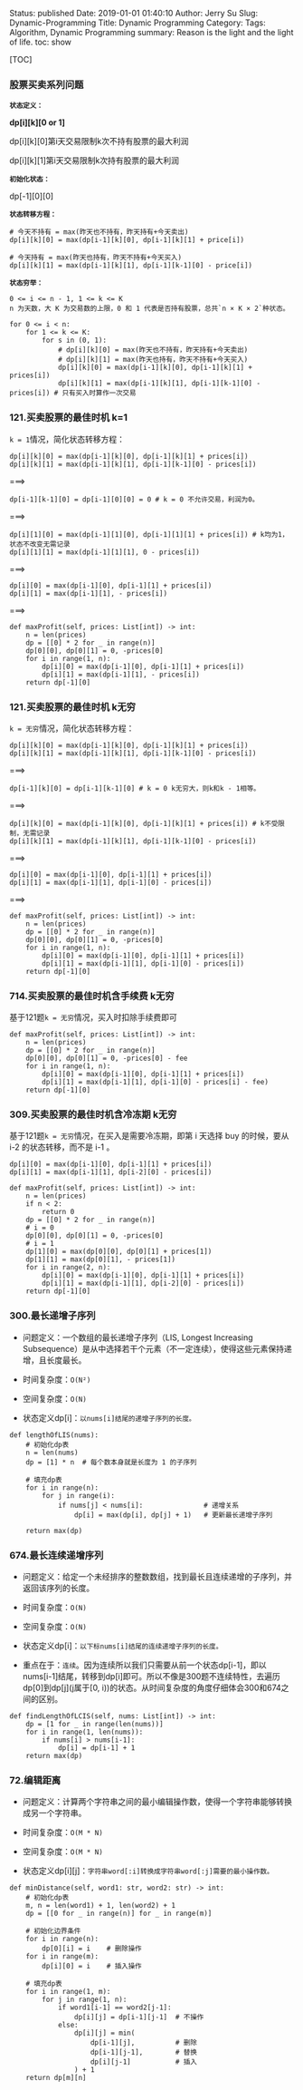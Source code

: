 Status: published
Date: 2019-01-01 01:40:10
Author: Jerry Su
Slug: Dynamic-Programming
Title: Dynamic Programming
Category: 
Tags: Algorithm, Dynamic Programming
summary: Reason is the light and the light of life.
toc: show

[TOC]

### 股票买卖系列问题

**`状态定义：`**

**dp[i][k][0 or 1]**

dp[i][k][0]第i天交易限制k次不持有股票的最大利润

dp[i][k][1]第i天交易限制k次持有股票的最大利润

**`初始化状态：`**

dp[-1][0][0]

**`状态转移方程：`**

```
# 今天不持有 = max(昨天也不持有，昨天持有+今天卖出)
dp[i][k][0] = max(dp[i-1][k][0], dp[i-1][k][1] + price[i])

# 今天持有 = max(昨天也持有，昨天不持有+今天买入)
dp[i][k][1] = max(dp[i-1][k][1], dp[i-1][k-1][0] - price[i])
```

**`状态穷举：`**

```
0 <= i <= n - 1, 1 <= k <= K
n 为天数，大 K 为交易数的上限，0 和 1 代表是否持有股票，总共`n × K × 2`种状态。

for 0 <= i < n:
    for 1 <= k <= K:
        for s in (0, 1):
            # dp[i][k][0] = max(昨天也不持有，昨天持有+今天卖出)
            # dp[i][k][1] = max(昨天也持有，昨天不持有+今天买入)
            dp[i][k][0] = max(dp[i-1][k][0], dp[i-1][k][1] + prices[i])
            dp[i][k][1] = max(dp[i-1][k][1], dp[i-1][k-1][0] - prices[i]) # 只有买入时算作一次交易
```

### 121.买卖股票的最佳时机 k=1

`k = 1`情况，简化状态转移方程：
```
dp[i][k][0] = max(dp[i-1][k][0], dp[i-1][k][1] + prices[i])
dp[i][k][1] = max(dp[i-1][k][1], dp[i-1][k-1][0] - prices[i])
```
===>
```
dp[i-1][k-1][0] = dp[i-1][0][0] = 0 # k = 0 不允许交易，利润为0。
```
===>
```
dp[i][1][0] = max(dp[i-1][1][0], dp[i-1][1][1] + prices[i]) # k均为1，状态不改变无需记录
dp[i][1][1] = max(dp[i-1][1][1], 0 - prices[i])
```
===>
```
dp[i][0] = max(dp[i-1][0], dp[i-1][1] + prices[i])
dp[i][1] = max(dp[i-1][1], - prices[i])
```
===>
```
def maxProfit(self, prices: List[int]) -> int:
    n = len(prices)
    dp = [[0] * 2 for _ in range(n)]
    dp[0][0], dp[0][1] = 0, -prices[0] 
    for i in range(1, n):
        dp[i][0] = max(dp[i-1][0], dp[i-1][1] + prices[i])
        dp[i][1] = max(dp[i-1][1], - prices[i])
    return dp[-1][0]
```

### 121.买卖股票的最佳时机 k无穷
`k = 无穷`情况，简化状态转移方程：
```
dp[i][k][0] = max(dp[i-1][k][0], dp[i-1][k][1] + prices[i])
dp[i][k][1] = max(dp[i-1][k][1], dp[i-1][k-1][0] - prices[i])
```
===>
```
dp[i-1][k][0] = dp[i-1][k-1][0] # k = 0 k无穷大，则k和k - 1相等。
```
===>
```
dp[i][k][0] = max(dp[i-1][k][0], dp[i-1][k][1] + prices[i]) # k不受限制，无需记录
dp[i][k][1] = max(dp[i-1][k][1], dp[i-1][k-1][0] - prices[i])
```
===>
```
dp[i][0] = max(dp[i-1][0], dp[i-1][1] + prices[i])
dp[i][1] = max(dp[i-1][1], dp[i-1][0] - prices[i])
```
===>
```
def maxProfit(self, prices: List[int]) -> int:
    n = len(prices)
    dp = [[0] * 2 for _ in range(n)]
    dp[0][0], dp[0][1] = 0, -prices[0] 
    for i in range(1, n):
        dp[i][0] = max(dp[i-1][0], dp[i-1][1] + prices[i])
        dp[i][1] = max(dp[i-1][1], dp[i-1][0] - prices[i])
    return dp[-1][0]
```

### 714.买卖股票的最佳时机含手续费 k无穷

基于121题`k = 无穷`情况，买入时扣除手续费即可

```
def maxProfit(self, prices: List[int]) -> int:
    n = len(prices)
    dp = [[0] * 2 for _ in range(n)]
    dp[0][0], dp[0][1] = 0, -prices[0] - fee
    for i in range(1, n):
        dp[i][0] = max(dp[i-1][0], dp[i-1][1] + prices[i])
        dp[i][1] = max(dp[i-1][1], dp[i-1][0] - prices[i] - fee)
    return dp[-1][0]
```

### 309.买卖股票的最佳时机含冷冻期 k无穷

基于121题`k = 无穷`情况，在买入是需要冷冻期，即第 i 天选择 buy 的时候，要从 i-2 的状态转移，而不是 i-1 。
```
dp[i][0] = max(dp[i-1][0], dp[i-1][1] + prices[i])
dp[i][1] = max(dp[i-1][1], dp[i-2][0] - prices[i])
```

```
def maxProfit(self, prices: List[int]) -> int:
    n = len(prices)
    if n < 2:
        return 0
    dp = [[0] * 2 for _ in range(n)]
    # i = 0
    dp[0][0], dp[0][1] = 0, -prices[0]
    # i = 1
    dp[1][0] = max(dp[0][0], dp[0][1] + prices[1])
    dp[1][1] = max(dp[0][1], - prices[1])
    for i in range(2, n):
        dp[i][0] = max(dp[i-1][0], dp[i-1][1] + prices[i])
        dp[i][1] = max(dp[i-1][1], dp[i-2][0] - prices[i])
    return dp[-1][0]
```

### 300.最长递增子序列

- 问题定义：一个数组的最长递增子序列（LIS, Longest Increasing Subsequence）是从中选择若干个元素（不一定连续），使得这些元素保持递增，且长度最长。

- 时间复杂度：`O(N²)`

- 空间复杂度：`O(N)`

- 状态定义dp[i]：`以nums[i]结尾的递增子序列的长度。`

```
def lengthOfLIS(nums):
    # 初始化dp表
    n = len(nums)
    dp = [1] * n  # 每个数本身就是长度为 1 的子序列

    # 填充dp表
    for i in range(n):
        for j in range(i):
            if nums[j] < nums[i]:               # 递增关系
                dp[i] = max(dp[i], dp[j] + 1)   # 更新最长递增子序列

    return max(dp)
```

### 674.最长连续递增序列

- 问题定义：给定一个未经排序的整数数组，找到最长且连续递增的子序列，并返回该序列的长度。

- 时间复杂度：`O(N)`

- 空间复杂度：`O(N)`

- 状态定义dp[i]：`以下标nums[i]结尾的连续递增子序列的长度。`

- 重点在于：`连续`。因为连续所以我们只需要从前一个状态dp[i-1]，即以nums[i-1]结尾，转移到dp[i]即可。所以不像是300题不连续特性，去遍历dp[0]到dp[j](j属于[0, i))的状态。从时间复杂度的角度仔细体会300和674之间的区别。

```
def findLengthOfLCIS(self, nums: List[int]) -> int:
    dp = [1 for _ in range(len(nums))]
    for i in range(1, len(nums)):
        if nums[i] > nums[i-1]:
            dp[i] = dp[i-1] + 1
    return max(dp)
```

### 72.编辑距离

- 问题定义：计算两个字符串之间的最小编辑操作数，使得一个字符串能够转换成另一个字符串。

- 时间复杂度：`O(M * N)`

- 空间复杂度：`O(M * N)`

- 状态定义dp[i][j]：`字符串word[:i]转换成字符串word[:j]需要的最小操作数。`

```
def minDistance(self, word1: str, word2: str) -> int:
    # 初始化dp表
    m, n = len(word1) + 1, len(word2) + 1
    dp = [[0 for _ in range(n)] for _ in range(m)]

    # 初始化边界条件
    for i in range(n):
        dp[0][i] = i    # 删除操作
    for i in range(m):
        dp[i][0] = i    # 插入操作
    
    # 填充dp表
    for i in range(1, m):
        for j in range(1, n):
            if word1[i-1] == word2[j-1]:
                dp[i][j] = dp[i-1][j-1]  # 不操作
            else:
                dp[i][j] = min(
                    dp[i-1][j],          # 删除
                    dp[i-1][j-1],        # 替换
                    dp[i][j-1]           # 插入
                ) + 1
    return dp[m][n]
```
